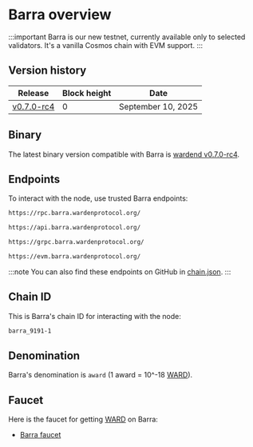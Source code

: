﻿---
sidebar_position: 1
---

# Barra overview

:::important
Barra is our new testnet, currently available only to selected validators. It's a vanilla Cosmos chain with EVM support.
:::

## Version history

| Release                                                                                 | Block height | Date               |
| --------------------------------------------------------------------------------------- | ------------ | ------------------ |
| [v0.7.0-rc4](https://github.com/warden-protocol/wardenprotocol/releases/tag/v0.7.0-rc4) | 0            | September 10, 2025 |

## Binary

The latest binary version compatible with Barra is [wardend v0.7.0-rc4](https://github.com/warden-protocol/wardenprotocol/releases/tag/v0.7.0-rc4).


## Endpoints

To interact with the node, use trusted Barra endpoints:

```bash title="RPC"
https://rpc.barra.wardenprotocol.org/
```

```bash title="REST"
https://api.barra.wardenprotocol.org/
```

```bash title="gRPC"
https://grpc.barra.wardenprotocol.org/
```

```bash title="EVM"
https://evm.barra.wardenprotocol.org/
```

:::note
You can also find these endpoints on GitHub in [chain.json](https://github.com/warden-protocol/networks/blob/main/testnets/barra/chain.json).
:::

## Chain ID

This is Barra's chain ID for interacting with the node:

```bash
barra_9191-1
```

## Denomination

Barra's denomination is `award` (1 award = 10^-18 [WARD](/ward/introduction)).

## Faucet

Here is the faucet for getting [WARD](/ward/introduction) on Barra:

- [Barra faucet](https://faucet.barra.wardenprotocol.org/)
